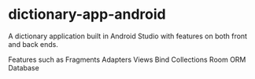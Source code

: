 # dictionary-app-android
A dictionary application built in Android Studio with features on both front and back ends. 

Features such as 
Fragments
Adapters
Views
Bind
Collections
Room ORM
Database
